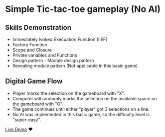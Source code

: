 # Simple Tic-tac-toe gameplay (No AI)

## Skills Demonstration

- Immediately Ivoked Execuation Function (IIEF)
- Factory Function
- Scope and Closure
- Private variables and Functions
- Design pattern - Module design pattern
- Revealing module pattern (Not applicable in this basic game)

## Digital Game Flow

- Player marks the selection on the gameboard with "X".
- Computer will randomly marks the selection on the available space on the gameboard with "O".
- The game continues until either "player" got 3 selections on a line.
- No AI was implemented in this basic game, so the difficulty level is "super-easy".

[Live Demo](https://zacharytruong.github.io/tic-tac-toe) ❤️